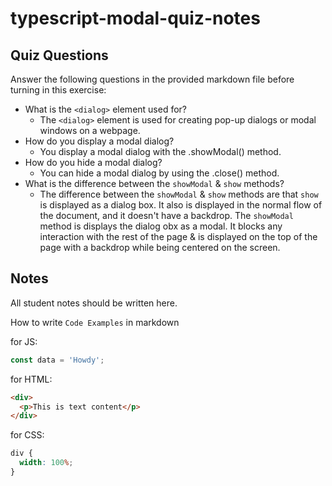 # typescript-modal-quiz-notes

## Quiz Questions

Answer the following questions in the provided markdown file before turning in this exercise:

- What is the `<dialog>` element used for?
  - The `<dialog>` element is used for creating pop-up dialogs or modal windows on a webpage.
- How do you display a modal dialog?
  - You display a modal dialog with the .showModal() method.
- How do you hide a modal dialog?
  - You can hide a modal dialog by using the .close() method.
- What is the difference between the `showModal` & `show` methods?
  - The difference between the `showModal` & `show` methods are that `show` is displayed as a dialog box. It also is displayed in the normal flow of the document, and it doesn't have a backdrop. The `showModal` method is displays the dialog obx as a modal. It blocks any interaction with the rest of the page & is displayed on the top of the page with a backdrop while being centered on the screen.

## Notes

All student notes should be written here.

How to write `Code Examples` in markdown

for JS:

```javascript
const data = 'Howdy';
```

for HTML:

```html
<div>
  <p>This is text content</p>
</div>
```

for CSS:

```css
div {
  width: 100%;
}
```
